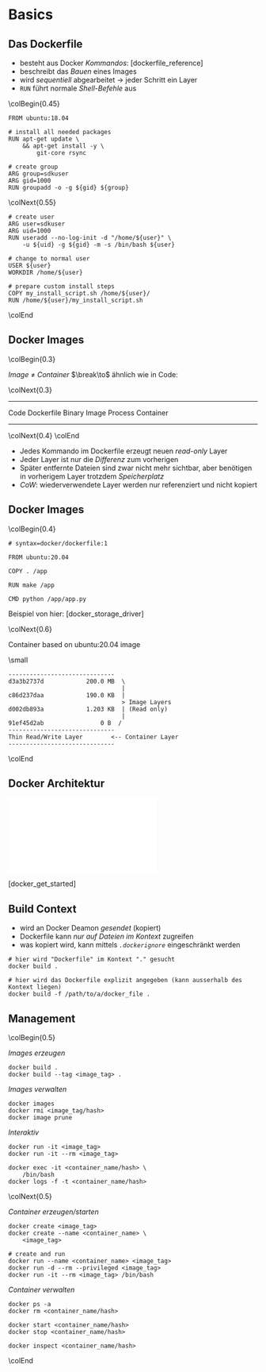 Basics
======


Das Dockerfile
--------------

* besteht aus Docker *Kommandos*: [dockerfile_reference]
* beschreibt das *Bauen* eines Images
* wird *sequentiell* abgearbeitet $\to$ jeder Schritt ein Layer
* `RUN` führt normale *Shell-Befehle* aus

\colBegin{0.45}

~~~ {.dockerfile}
FROM ubuntu:18.04

# install all needed packages
RUN apt-get update \
    && apt-get install -y \
        git-core rsync

# create group
ARG group=sdkuser
ARG gid=1000
RUN groupadd -o -g ${gid} ${group}
~~~

\colNext{0.55}

~~~ {.dockerfile}
# create user
ARG user=sdkuser
ARG uid=1000
RUN useradd --no-log-init -d "/home/${user}" \
    -u ${uid} -g ${gid} -m -s /bin/bash ${user}

# change to normal user
USER ${user}
WORKDIR /home/${user}

# prepare custom install steps
COPY my_install_script.sh /home/${user}/
RUN /home/${user}/my_install_script.sh
~~~

\colEnd


Docker Images
-------------

\colBegin{0.3}

*Image* $\neq$ *Container*
$\break\to$ ähnlich wie in Code:

\colNext{0.3}

----      ----
Code      Dockerfile
Binary    Image
Process   Container
----      ----

\colNext{0.4}
\colEnd

* Jedes Kommando im Dockerfile erzeugt neuen *read-only* Layer
* Jeder Layer ist nur die *Differenz* zum vorherigen
* Später entfernte Dateien sind zwar nicht mehr sichtbar,
  aber benötigen in vorherigem Layer trotzdem *Speicherplatz*
* *CoW*: wiederverwendete Layer werden nur referenziert und nicht kopiert


Docker Images
-------------

\colBegin{0.4}

~~~ {.dockerfile}
# syntax=docker/dockerfile:1

FROM ubuntu:20.04

COPY . /app

RUN make /app

CMD python /app/app.py
~~~

Beispiel von hier:
[docker_storage_driver]

\colNext{0.6}

Container based on ubuntu:20.04 image

\small

~~~
------------------------------
d3a3b2737d            200.0 MB  \
                                |
c86d237daa            190.0 KB  |
                                > Image Layers
d002db893a            1.203 KB  | (Read only)
                                |
91ef45d2ab                0 B  /
------------------------------
Thin Read/Write Layer        <-- Container Layer
------------------------------
~~~

\colEnd


Docker Architektur
------------------

![docker_architecture](images/docker_architecture.pdf)

[docker_get_started]


Build Context
-------------

* wird an Docker Deamon *gesendet* (kopiert)
* Dockerfile kann *nur auf Dateien im Kontext* zugreifen
* was kopiert wird, kann mittels *`.dockerignore`* eingeschränkt werden

~~~ {.bash}
# hier wird "Dockerfile" im Kontext "." gesucht
docker build .

# hier wird das Dockerfile explizit angegeben (kann ausserhalb des Kontext liegen)
docker build -f /path/to/a/docker_file .
~~~


Management
----------

\colBegin{0.5}

*Images erzeugen*

~~~ {.bash}
docker build .
docker build --tag <image_tag> .
~~~

*Images verwalten*

~~~ {.bash}
docker images
docker rmi <image_tag/hash>
docker image prune
~~~

*Interaktiv*

~~~ {.bash}
docker run -it <image_tag>
docker run -it --rm <image_tag>

docker exec -it <container_name/hash> \
    /bin/bash
docker logs -f -t <container_name/hash>
~~~

\colNext{0.5}

*Container erzeugen/starten*

~~~ {.bash}
docker create <image_tag>
docker create --name <container_name> \
    <image_tag>

# create and run
docker run --name <container_name> <image_tag>
docker run -d --rm --privileged <image_tag>
docker run -it --rm <image_tag> /bin/bash
~~~

*Container verwalten*

~~~ {.bash}
docker ps -a
docker rm <container_name/hash>

docker start <container_name/hash>
docker stop <container_name/hash>

docker inspect <container_name/hash>
~~~

\colEnd
